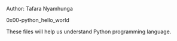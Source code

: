 Author: Tafara Nyamhunga

0x00-python_hello_world

These files will help us understand Python programming language.
